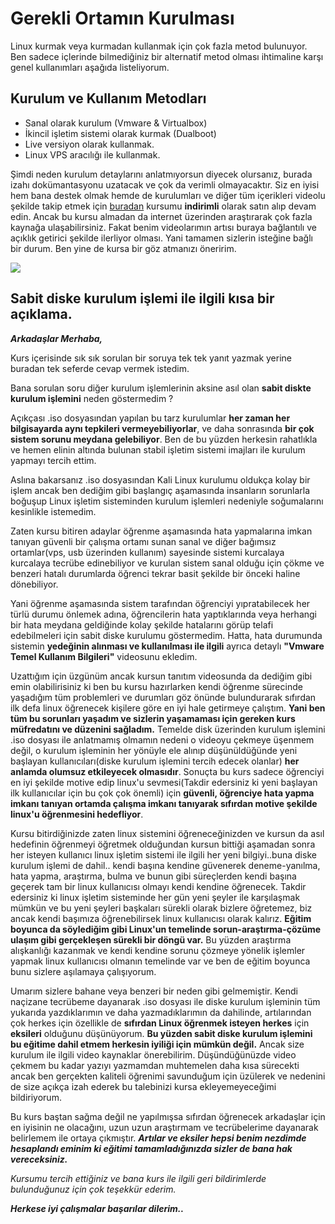 Gerekli Ortamın Kurulması
=

Linux kurmak veya kurmadan kullanmak için çok fazla metod bulunuyor. Ben sadece içlerinde bilmediğiniz bir alternatif metod olması ihtimaline karşı genel kullanımları aşağıda listeliyorum. 

Kurulum ve Kullanım Metodları
-
 
- Sanal olarak kurulum (Vmware & Virtualbox)
- İkincil işletim sistemi olarak kurmak (Dualboot)
- Live versiyon olarak kullanmak.
- Linux VPS aracılığı ile kullanmak.

Şimdi neden kurulum detaylarını anlatmıyorsun diyecek olursanız, burada izahı dokümantasyonu uzatacak ve çok da verimli olmayacaktır. Siz en iyisi hem bana destek olmak hemde de kurulumları ve diğer tüm içerikleri videolu şekilde takip etmek için [buradan](https://www.udemy.com/kali-linux-ile-sifirdan-temel-linux-egitimi/?couponCode=GITHUB) kursumu **indirimli** olarak satın alıp devam edin. Ancak bu kursu almadan da internet üzerinden araştırarak çok fazla kaynağa ulaşabilirsiniz. Fakat benim videolarımın artısı buraya bağlantılı ve açıklık getirici şekilde ilerliyor olması. Yani tamamen sizlerin isteğine bağlı bir durum. Ben yine de kursa bir göz atmanızı öneririm.


<a href="https://www.udemy.com/kali-linux-ile-sifirdan-temel-linux-egitimi/?couponCode=GITHUB">
  <img src="https://raw.githubusercontent.com/taylanbildik/Linux_Dersleri/master/img/0-%20Gerekli%20Ortam%C4%B1n%20Kurulmas%C4%B1/1.png">
</a>


Sabit diske kurulum işlemi ile ilgili kısa bir açıklama.
-

***Arkadaşlar Merhaba,***

Kurs içerisinde sık sık sorulan bir soruya tek tek yanıt yazmak yerine buradan tek seferde cevap vermek istedim.

Bana sorulan soru diğer kurulum işlemlerinin aksine asıl olan **sabit diskte kurulum işlemini** neden göstermedim ?

Açıkçası .iso dosyasından yapılan bu tarz kurulumlar **her zaman her bilgisayarda aynı tepkileri vermeyebiliyorlar**, ve daha sonrasında **bir çok sistem sorunu meydana gelebiliyor**. Ben de bu yüzden herkesin rahatlıkla ve hemen elinin altında bulunan stabil işletim sistemi imajları ile kurulum yapmayı tercih ettim. 

Aslına bakarsanız .iso dosyasından Kali Linux kurulumu oldukça kolay bir işlem ancak ben dediğim gibi başlangıç aşamasında insanların sorunlarla boğuşup Linux işletim sisteminden kurulum işlemleri nedeniyle soğumalarını kesinlikle istemedim. 

Zaten kursu bitiren adaylar öğrenme aşamasında hata yapmalarına imkan tanıyan güvenli bir çalışma ortamı sunan sanal ve diğer bağımsız ortamlar(vps, usb üzerinden kullanım) sayesinde sistemi kurcalaya kurcalaya tecrübe edinebiliyor ve kurulan sistem sanal olduğu için çökme ve benzeri hatalı durumlarda öğrenci tekrar basit şekilde bir önceki haline dönebiliyor. 

Yani öğrenme aşamasında sistem tarafından öğrenciyi yıpratabilecek her türlü durumu önlemek adına, öğrencilerin hata yaptıklarında veya herhangi bir hata meydana geldiğinde kolay şekilde hatalarını görüp telafi edebilmeleri için sabit diske kurulumu göstermedim. Hatta, hata durumunda sistemin **yedeğinin alınması ve kullanılması ile ilgili** ayrıca detaylı **"Vmware Temel Kullanım Bilgileri"** videosunu ekledim.

Uzattığım için üzgünüm ancak kursun tanıtım videosunda da dediğim gibi emin olabilirisiniz ki ben bu kursu hazırlarken kendi öğrenme sürecinde yaşadığım tüm problemleri ve durumları göz önünde bulundurarak sıfırdan ilk defa linux öğrenecek kişilere göre en iyi hale getirmeye çalıştım. **Yani ben tüm bu sorunları yaşadım ve sizlerin yaşamaması için gereken kurs müfredatını ve düzenini sağladım.** Temelde disk üzerinden kurulum işlemini .iso dosyası ile anlatmamış olmamın nedeni o videoyu çekmeye üşenmem değil, o kurulum işleminin her yönüyle ele alınıp düşünüldüğünde yeni başlayan kullanıcıları(diske kurulum işlemini tercih edecek olanlar) **her anlamda olumsuz etkileyecek olmasıdır**. Sonuçta bu kurs sadece öğrenciyi en iyi şekilde motive edip linux'u sevmesi(Takdir edersiniz ki yeni başlayan ilk kullanıcılar için bu çok çok önemli) için **güvenli, öğrenciye hata yapma imkanı tanıyan ortamda çalışma imkanı tanıyarak sıfırdan motive şekilde linux'u öğrenmesini hedefliyor**. 

Kursu bitirdiğinizde zaten linux sistemini öğreneceğinizden ve kursun da asıl hedefinin öğrenmeyi öğretmek olduğundan kursun bittiği aşamadan sonra her isteyen kullanıcı linux işletim sistemi ile ilgili her yeni bilgiyi..buna diske kurulum işlemi de dahil.. kendi başına kendine güvenerek deneme-yanılma, hata yapma, araştırma, bulma ve bunun gibi süreçlerden kendi başına geçerek tam bir linux kullanıcısı olmayı kendi kendine öğrenecek. 
Takdir edersiniz ki linux işletim sisteminde her gün yeni şeyler ile karşılaşmak mümkün ve bu yeni şeyleri başkaları sürekli olarak bizlere öğretemez, biz ancak kendi başımıza öğrenebilirsek linux kullanıcısı olarak kalırız. **Eğitim boyunca da söylediğim gibi Linux'un temelinde sorun-araştırma-çözüme ulaşım gibi gerçekleşen sürekli bir döngü var.** Bu yüzden araştırma alışkanlığı kazanmak ve kendi kendine sorunu çözmeye yönelik işlemler yapmak linux kullanıcısı olmanın temelinde var ve ben de eğitim boyunca bunu sizlere aşılamaya çalışıyorum.

Umarım sizlere bahane veya benzeri bir neden gibi gelmemiştir. Kendi naçizane tecrübeme dayanarak .iso dosyası ile diske kurulum işleminin tüm yukarıda yazdıklarımın ve daha yazmadıklarımın da dahilinde, artılarından çok herkes için özellikle de **sıfırdan Linux öğrenmek isteyen herkes** için **eksileri** olduğunu düşünüyorum. **Bu yüzden sabit diske kurulum işlemini bu eğitime dahil etmem herkesin iyiliği için mümkün değil.** Ancak size kurulum ile ilgili video kaynaklar önerebilirim. 
Düşündüğünüzde video çekmem bu kadar yazıyı yazmamdan muhtemelen daha kısa sürecekti ancak ben gerçekten kaliteli öğrenimi savunduğum için üzülerek ve nedenini de size açıkça izah ederek bu talebinizi kursa ekleyemeyeceğimi bildiriyorum.

Bu kurs baştan sağma değil ne yapılmışsa sıfırdan öğrenecek arkadaşlar için en iyisinin ne olacağını, uzun uzun araştırmam ve tecrübelerime dayanarak belirlemem ile ortaya çıkmıştır. ***Artılar ve eksiler hepsi benim nezdimde hesaplandı eminim ki eğitimi tamamladığınızda sizler de bana hak vereceksiniz.***


*Kursumu tercih ettiğiniz ve bana kurs ile ilgili geri bildirimlerde bulunduğunuz için çok teşekkür ederim.*

***Herkese iyi çalışmalar başarılar dilerim..***
